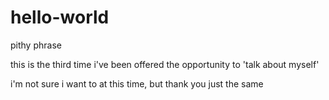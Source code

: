 # hello-world
pithy phrase

this is the third time i've been offered the opportunity to 'talk about myself'
 
i'm not sure i want to at this time, but thank you just the same
 
 
